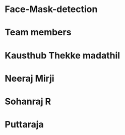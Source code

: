 # Face-Mask-detection
# Team members
# Kausthub Thekke madathil
# Neeraj Mirji
# Sohanraj R
# Puttaraja
